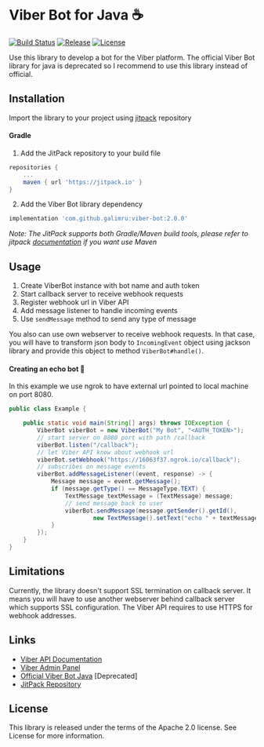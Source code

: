# Viber Bot for Java ☕️

[![Build Status](https://travis-ci.org/galimru/viber-bot.svg?branch=develop)](https://travis-ci.org/galimru/viber-bot)
[![Release](https://jitpack.io/v/galimru/viber-bot.svg)](https://jitpack.io/#galimru/viber-bot)
[![License](https://img.shields.io/badge/License-Apache%202.0-blue.svg)](https://opensource.org/licenses/Apache-2.0)

Use this library to develop a bot for the Viber platform. The official Viber Bot library for java is deprecated so I recommend to use this library instead of official.

## Installation

Import the library to your project using [jitpack](https://jitpack.io/#galimru/viber-bot/2.0.0) repository 

#### Gradle

  1. Add the JitPack repository to your build file
  
```gradle
repositories {
    ...
    maven { url 'https://jitpack.io' }
}
```

  2. Add the Viber Bot library dependency

```gradle
implementation 'com.github.galimru:viber-bot:2.0.0'
```

_Note: The JitPack supports both Gradle/Maven build tools, please refer to jitpack [documentation](https://jitpack.io/#galimru/viber-bot) if you want use Maven_

## Usage

1. Create ViberBot instance with bot name and auth token
2. Start callback server to receive webhook requests
3. Register webhook url in Viber API
4. Add message listener to handle incoming events
5. Use `sendMessage` method to send any type of message

You also can use own webserver to receive webhook requests. In that case, you will have to transform json body to `IncomingEvent` object using jackson library and provide this object to method `ViberBot#handle()`.

#### Creating an echo bot 🤖

In this example we use ngrok to have external url pointed to local machine on port 8080.

```java
public class Example {

    public static void main(String[] args) throws IOException {
        ViberBot viberBot = new ViberBot("My Bot", "<AUTH_TOKEN>");
        // start server on 8080 port with path /callback
        viberBot.listen("/callback");
        // let Viber API know about webhook url
        viberBot.setWebhook("https://16063f37.ngrok.io/callback");
        // subscribes on message events 
        viberBot.addMessageListener((event, response) -> {
            Message message = event.getMessage();
            if (message.getType() == MessageType.TEXT) {
                TextMessage textMessage = (TextMessage) message;
                // send message back to user
                viberBot.sendMessage(message.getSender().getId(), 
                        new TextMessage().setText("echo " + textMessage.getText()));
            }
        });
    }
}
```

## Limitations

Currently, the library doesn't support SSL termination on callback server. 
It means you will have to use another webserver behind callback server which supports SSL configuration. 
The Viber API requires to use HTTPS for webhook addresses.

## Links

* [Viber API Documentation](https://developers.viber.com/docs/all/)
* [Viber Admin Panel](https://partners.viber.com/login)
* [Official Viber Bot Java](https://partners.viber.com/login) [Deprecated]
* [JitPack Repository](https://jitpack.io/#galimru/viber-bot)

## License

This library is released under the terms of the Apache 2.0 license. See License for more information.
